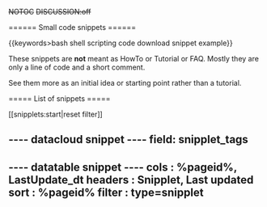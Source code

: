 ~~NOTOC~~
~~DISCUSSION:off~~

====== Small code snippets ======

{{keywords>bash shell scripting code download snippet example}}

These snippets are **not** meant as HowTo or Tutorial or FAQ. Mostly they are only a line of code and a short comment.

See them more as an initial idea or starting point rather than a tutorial.

===== List of snippets =====

[[snipplets:start|reset filter]]

---- datacloud snippet ----
field: snipplet_tags
----


---- datatable snippet ----
cols    : %pageid%, LastUpdate_dt
headers : Snipplet, Last updated
sort    : %pageid%
filter  : type=snipplet
----
